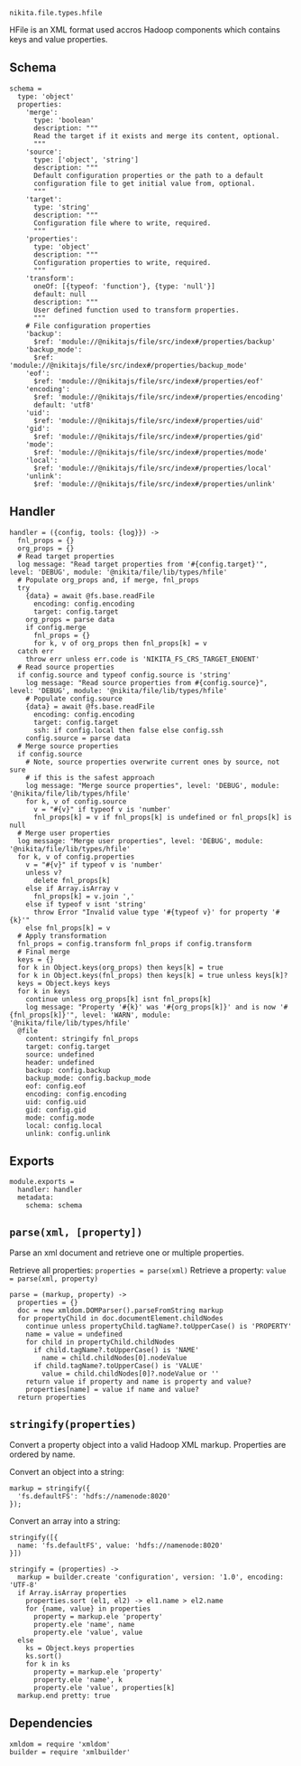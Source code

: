 
`nikita.file.types.hfile`

HFile is an XML format used accros Hadoop components which contains keys and
value properties.

## Schema

    schema =
      type: 'object'
      properties:
        'merge':
          type: 'boolean'
          description: """
          Read the target if it exists and merge its content, optional.
          """
        'source':
          type: ['object', 'string']
          description: """
          Default configuration properties or the path to a default
          configuration file to get initial value from, optional.
          """
        'target':
          type: 'string'
          description: """
          Configuration file where to write, required.
          """
        'properties':
          type: 'object'
          description: """
          Configuration properties to write, required.
          """
        'transform':
          oneOf: [{typeof: 'function'}, {type: 'null'}]
          default: null
          description: """
          User defined function used to transform properties.
          """
        # File configuration properties
        'backup':
          $ref: 'module://@nikitajs/file/src/index#/properties/backup'
        'backup_mode':
          $ref: 'module://@nikitajs/file/src/index#/properties/backup_mode'
        'eof':
          $ref: 'module://@nikitajs/file/src/index#/properties/eof'
        'encoding':
          $ref: 'module://@nikitajs/file/src/index#/properties/encoding'
          default: 'utf8'
        'uid':
          $ref: 'module://@nikitajs/file/src/index#/properties/uid'
        'gid':
          $ref: 'module://@nikitajs/file/src/index#/properties/gid'
        'mode':
          $ref: 'module://@nikitajs/file/src/index#/properties/mode'
        'local':
          $ref: 'module://@nikitajs/file/src/index#/properties/local'
        'unlink':
          $ref: 'module://@nikitajs/file/src/index#/properties/unlink'

## Handler

    handler = ({config, tools: {log}}) ->
      fnl_props = {}
      org_props = {}
      # Read target properties
      log message: "Read target properties from '#{config.target}'", level: 'DEBUG', module: '@nikita/file/lib/types/hfile'
      # Populate org_props and, if merge, fnl_props
      try
        {data} = await @fs.base.readFile
          encoding: config.encoding
          target: config.target
        org_props = parse data
        if config.merge
          fnl_props = {}
          for k, v of org_props then fnl_props[k] = v
      catch err
        throw err unless err.code is 'NIKITA_FS_CRS_TARGET_ENOENT'
      # Read source properties
      if config.source and typeof config.source is 'string'
        log message: "Read source properties from #{config.source}", level: 'DEBUG', module: '@nikita/file/lib/types/hfile'
        # Populate config.source
        {data} = await @fs.base.readFile
          encoding: config.encoding
          target: config.target
          ssh: if config.local then false else config.ssh
        config.source = parse data
      # Merge source properties
      if config.source
        # Note, source properties overwrite current ones by source, not sure
        # if this is the safest approach
        log message: "Merge source properties", level: 'DEBUG', module: '@nikita/file/lib/types/hfile'
        for k, v of config.source
          v = "#{v}" if typeof v is 'number'
          fnl_props[k] = v if fnl_props[k] is undefined or fnl_props[k] is null
      # Merge user properties
      log message: "Merge user properties", level: 'DEBUG', module: '@nikita/file/lib/types/hfile'
      for k, v of config.properties
        v = "#{v}" if typeof v is 'number'
        unless v?
          delete fnl_props[k]
        else if Array.isArray v
          fnl_props[k] = v.join ','
        else if typeof v isnt 'string'
          throw Error "Invalid value type '#{typeof v}' for property '#{k}'"
        else fnl_props[k] = v
      # Apply transformation
      fnl_props = config.transform fnl_props if config.transform
      # Final merge
      keys = {}
      for k in Object.keys(org_props) then keys[k] = true
      for k in Object.keys(fnl_props) then keys[k] = true unless keys[k]?
      keys = Object.keys keys
      for k in keys
        continue unless org_props[k] isnt fnl_props[k]
        log message: "Property '#{k}' was '#{org_props[k]}' and is now '#{fnl_props[k]}'", level: 'WARN', module: '@nikita/file/lib/types/hfile'
      @file
        content: stringify fnl_props
        target: config.target
        source: undefined
        header: undefined
        backup: config.backup
        backup_mode: config.backup_mode
        eof: config.eof
        encoding: config.encoding
        uid: config.uid
        gid: config.gid
        mode: config.mode
        local: config.local
        unlink: config.unlink
      
## Exports

    module.exports =
      handler: handler
      metadata:
        schema: schema

## `parse(xml, [property])`

Parse an xml document and retrieve one or multiple properties.

Retrieve all properties: `properties = parse(xml)`
Retrieve a property: `value = parse(xml, property)`

    parse = (markup, property) ->
      properties = {}
      doc = new xmldom.DOMParser().parseFromString markup
      for propertyChild in doc.documentElement.childNodes
        continue unless propertyChild.tagName?.toUpperCase() is 'PROPERTY'
        name = value = undefined
        for child in propertyChild.childNodes
          if child.tagName?.toUpperCase() is 'NAME'
            name = child.childNodes[0].nodeValue
          if child.tagName?.toUpperCase() is 'VALUE'
            value = child.childNodes[0]?.nodeValue or ''
        return value if property and name is property and value?
        properties[name] = value if name and value?
      return properties

## `stringify(properties)`

Convert a property object into a valid Hadoop XML markup. Properties are
ordered by name.

Convert an object into a string:

```
markup = stringify({
  'fs.defaultFS': 'hdfs://namenode:8020'
});
```

Convert an array into a string:

```
stringify([{
  name: 'fs.defaultFS', value: 'hdfs://namenode:8020'
}])
```

    stringify = (properties) ->
      markup = builder.create 'configuration', version: '1.0', encoding: 'UTF-8'
      if Array.isArray properties
        properties.sort (el1, el2) -> el1.name > el2.name
        for {name, value} in properties
          property = markup.ele 'property'
          property.ele 'name', name
          property.ele 'value', value
      else
        ks = Object.keys properties
        ks.sort()
        for k in ks
          property = markup.ele 'property'
          property.ele 'name', k
          property.ele 'value', properties[k]
      markup.end pretty: true

## Dependencies

    xmldom = require 'xmldom'
    builder = require 'xmlbuilder'
